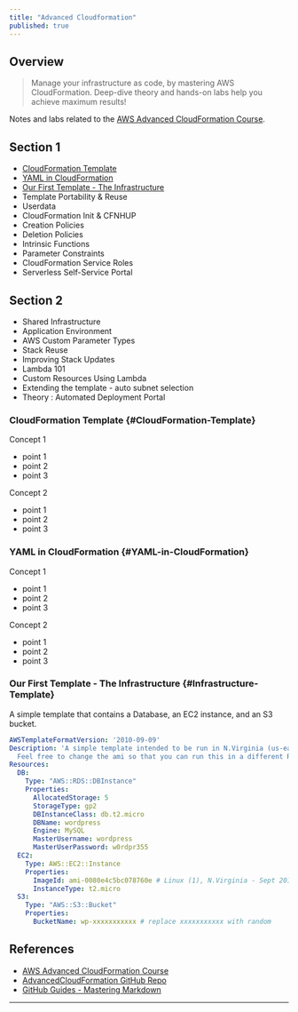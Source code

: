 ```yaml
---
title: "Advanced Cloudformation"
published: true
---
```

## Overview
> Manage your infrastructure as code, by mastering AWS CloudFormation. Deep-dive theory and hands-on labs 
help you achieve maximum results!

Notes and labs related to the [AWS Advanced CloudFormation Course][1].

## Section 1

* [CloudFormation Template](#CloudFormation-Template)
* [YAML in CloudFormation](#YAML-in-CloudFormation)
* [Our First Template - The Infrastructure](#Infrastructure-Template)
* Template Portability & Reuse
* Userdata
* CloudFormation Init & CFNHUP
* Creation Policies
* Deletion Policies
* Intrinsic Functions
* Parameter Constraints
* CloudFormation Service Roles
* Serverless Self-Service Portal

## Section 2

* Shared Infrastructure
* Application Environment
* AWS Custom Parameter Types
* Stack Reuse
* Improving Stack Updates
* Lambda 101
* Custom Resources Using Lambda
* Extending the template - auto subnet selection
* Theory : Automated Deployment Portal

### CloudFormation Template {#CloudFormation-Template}

Concept 1

* point 1
* point 2
* point 3

Concept 2

* point 1
* point 2
* point 3

### YAML in CloudFormation {#YAML-in-CloudFormation}

Concept 1

* point 1
* point 2
* point 3

Concept 2

* point 1
* point 2
* point 3

### Our First Template - The Infrastructure {#Infrastructure-Template}

A simple template that contains a Database, an EC2 instance, and an S3 bucket.

```yaml
AWSTemplateFormatVersion: '2010-09-09'
Description: 'A simple template intended to be run in N.Virginia (us-east-1) with a Linux (1) distro. 
  Feel free to change the ami so that you can run this in a different Region'
Resources:
  DB:
    Type: "AWS::RDS::DBInstance"
    Properties:
      AllocatedStorage: 5
      StorageType: gp2
      DBInstanceClass: db.t2.micro
      DBName: wordpress
      Engine: MySQL
      MasterUsername: wordpress
      MasterUserPassword: w0rdpr355
  EC2:
    Type: AWS::EC2::Instance
    Properties:
      ImageId: ami-0080e4c5bc078760e # Linux (1), N.Virginia - Sept 2016
      InstanceType: t2.micro
  S3:
    Type: "AWS::S3::Bucket"
    Properties:
      BucketName: wp-xxxxxxxxxxx # replace xxxxxxxxxxx with random
```

## References
* [AWS Advanced CloudFormation Course][1]
* [AdvancedCloudFormation GitHub Repo][2]
* [GitHub Guides - Mastering Markdown][3]

---
[1]: https://acloud.guru/learn/aws-advanced-cloudformation
[2]: https://github.com/ACloudGuru/AdvancedCloudFormation
[3]: https://guides.github.com/features/mastering-markdown
